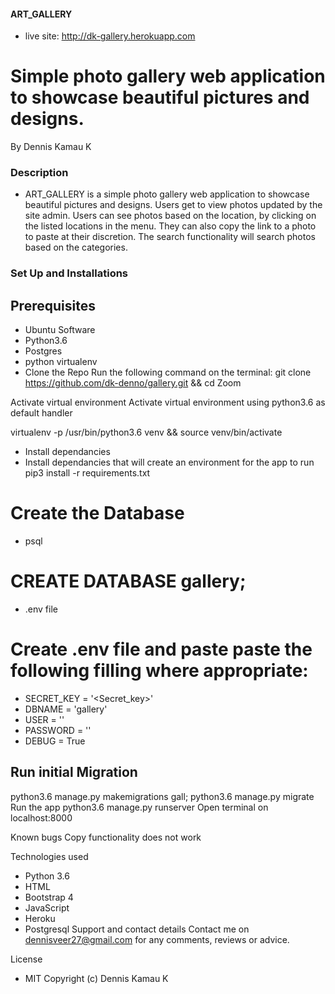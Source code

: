 #### ART_GALLERY
* live site: http://dk-gallery.herokuapp.com
# Simple photo gallery web application to showcase beautiful pictures and designs.
By Dennis Kamau K
### Description
* ART_GALLERY is a simple photo gallery web application to showcase beautiful pictures and designs. Users get to view photos updated by the site admin. Users can see photos based on the location, by clicking on the listed locations in the menu. They can also copy the link to a photo to paste at their discretion. The search functionality will search photos based on the categories.


### Set Up and Installations
## Prerequisites
* Ubuntu Software
* Python3.6
* Postgres
* python virtualenv
* Clone the Repo
 Run the following command on the terminal: git clone https://github.com/dk-denno/gallery.git && cd Zoom

 Activate virtual environment
 Activate virtual environment using python3.6 as default handler

 virtualenv -p /usr/bin/python3.6 venv && source venv/bin/activate
* Install dependancies
* Install dependancies that will create an environment for the app to run pip3 install -r requirements.txt

# Create the Database
* psql
# CREATE DATABASE gallery;
* .env file
# Create .env file and paste paste the following filling where appropriate:

* SECRET_KEY = '<Secret_key>'
* DBNAME = 'gallery'
* USER = '<Username>'
* PASSWORD = '<password>'
* DEBUG = True
## Run initial Migration
python3.6 manage.py makemigrations gall;
python3.6 manage.py migrate
Run the app
python3.6 manage.py runserver
Open terminal on localhost:8000

Known bugs
Copy functionality does not work

Technologies used
- Python 3.6
- HTML
- Bootstrap 4
- JavaScript
- Heroku
- Postgresql
Support and contact details
Contact me on dennisveer27@gmail.com for any comments, reviews or advice.

License
* MIT
Copyright (c) Dennis Kamau K
